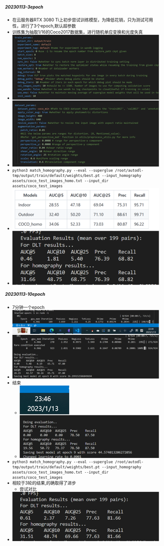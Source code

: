 ##### 20230113-3epoch
- 在云服务器RTX 3080 Ti上初步尝试训练模型，为降低花销，只为测试可用性，进行了3个epoch,默认超参数
- 训练集为抽取1/16的Coco2017数据集，进行随机单应变换和光度失真
- ![](attachments/Pasted%20image%2020230113222822.png)
- ![](attachments/Pasted%20image%2020230113222843.png)
- `python3 match_homography.py --eval --superglue /root/autodl-tmp/output/train/default/weights/best.pt --input_homography assets/coco_test_images_homo.txt --input_dir assets/coco_test_images`
- ![](attachments/Pasted%20image%2020230113221619.png)
- ![](attachments/Pasted%20image%2020230113222200.png)
##### 20230113-10epoch
- 7分钟一个epoch
- ![](attachments/Pasted%20image%2020230113223951.png)
- ![](attachments/Pasted%20image%2020230113224553.png)
- 结束
	- ![](attachments/Pasted%20image%2020230113234644.png)
	- ![](attachments/Pasted%20image%2020230113234657.png)
- `python3 match_homography.py --eval --superglue /root/autodl-tmp/output/train/default/weights/best.pt --input_homography assets/coco_test_images_homo.txt --input_dir assets/coco_test_images`
- 相较于3轮的结果,的确取得了进步
	- 尝试对比
- ![](attachments/Pasted%20image%2020230113235055.png)